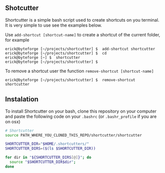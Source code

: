 ## Shotcutter

Shortcutter is a simple bash script used to create shortcuts on you terminal. It is very simple to use see the examples below.

Use `add-shortcut [shortcut-name]` to create a shortcut of the current folder, for example

```
erick@byteforge [~/projects/shortcutter] $  add-shortcut shortcutter
erick@byteforge [~/projects/shortcutter] $  cd
erick@byteforge [~] $  shortcutter 
erick@byteforge [~/projects/shortcutter] $  
```

To remove a shortcut user the function `remove-shortcut [shortcut-name]`

```
erick@byteforge [~/projects/shortcutter] $  remove-shortcut shortcutter
```

## Instalation

To install Shortcutter on your bash, clone this repository on your computer and paste the following code on your `.bashrc` (or `.bashr_profile` if you are on osx)

```bash
# Shortcutter
source PATH_WHERE_YOU_CLONED_THIS_REPO/shortcutter/shortcutter

SHORTCUTTER_DIR="$HOME/.shortcutters/"
SHORTCUTTER_DIRS=($(ls $SHORTCUTTER_DIR))

for dir in "${SHORTCUTTER_DIRS[@]}"; do
  source "$SHORTCUTTER_DIR$dir";
done
```
